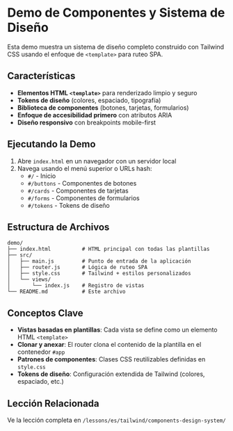 # Demo de Componentes y Sistema de Diseño

Esta demo muestra un sistema de diseño completo construido con Tailwind CSS usando el enfoque de `<template>` para ruteo SPA.

## Características

- **Elementos HTML `<template>`** para renderizado limpio y seguro
- **Tokens de diseño** (colores, espaciado, tipografía)
- **Biblioteca de componentes** (botones, tarjetas, formularios)
- **Enfoque de accesibilidad primero** con atributos ARIA
- **Diseño responsivo** con breakpoints mobile-first

## Ejecutando la Demo

1. Abre `index.html` en un navegador con un servidor local
2. Navega usando el menú superior o URLs hash:
   - `#/` - Inicio
   - `#/buttons` - Componentes de botones
   - `#/cards` - Componentes de tarjetas
   - `#/forms` - Componentes de formularios
   - `#/tokens` - Tokens de diseño

## Estructura de Archivos

```
demo/
├── index.html          # HTML principal con todas las plantillas
├── src/
│   ├── main.js         # Punto de entrada de la aplicación
│   ├── router.js       # Lógica de ruteo SPA
│   ├── style.css       # Tailwind + estilos personalizados
│   └── views/
│       └── index.js    # Registro de vistas
└── README.md           # Este archivo
```

## Conceptos Clave

- **Vistas basadas en plantillas**: Cada vista se define como un elemento HTML `<template>`
- **Clonar y anexar**: El router clona el contenido de la plantilla en el contenedor `#app`
- **Patrones de componentes**: Clases CSS reutilizables definidas en `style.css`
- **Tokens de diseño**: Configuración extendida de Tailwind (colores, espaciado, etc.)

## Lección Relacionada

Ve la lección completa en `/lessons/es/tailwind/components-design-system/`
